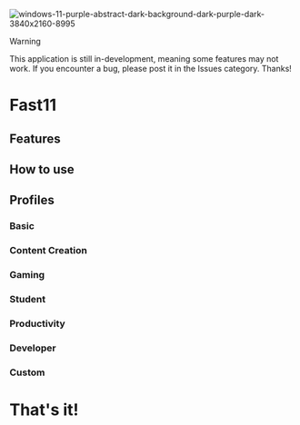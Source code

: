 ![windows-11-purple-abstract-dark-background-dark-purple-dark-3840x2160-8995](https://github.com/user-attachments/assets/c4dfd8c2-71bb-4614-9a02-fc124f102d9e)
> [!WARNING]
> This application is still in-development, meaning some features may not work. If you encounter a bug, please post it in the Issues category. Thanks!

# Fast11



## Features



## How to use



## Profiles

### Basic

### Content Creation

### Gaming

### Student

### Productivity

### Developer

### Custom

# That's it!


